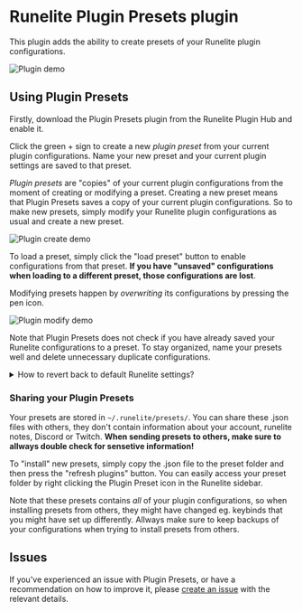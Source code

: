 # Runelite Plugin Presets plugin

This plugin adds the ability to create presets of your Runelite plugin configurations.

![Plugin demo](readme_visuals/plugin_presets_demo.gif)

## Using Plugin Presets

Firstly, download the Plugin Presets plugin from the Runelite Plugin Hub and enable it.

Click the green + sign to create a new _plugin preset_ from your current plugin configurations. Name your new preset and your current plugin settings are saved to that preset.

_Plugin presets_ are "copies" of your current plugin configurations from the moment of creating or modifying a preset. Creating a new preset means that Plugin Presets saves a copy of your current plugin configurations. So to make new presets, simply modify your Runelite plugin configurations as usual and create a new preset.

![Plugin create demo](readme_visuals/create_preset_demo.gif)

To load a preset, simply click the "load preset" button to enable configurations from that preset. **If you have "unsaved" configurations when loading to a different preset, those configurations are lost**.

Modifying presets happen by _overwriting_ its configurations by pressing the pen icon.

![Plugin modify demo](readme_visuals/modify_preset_demo.gif)

Note that Plugin Presets does not check if you have already saved your Runelite configurations to a preset. To stay organized, name your presets well and delete unnecessary duplicate configurations.

<details>
  <summary>How to revert back to default Runelite settings?</summary>
    If you need to revert back to default Runelite settings, delete the `settings.properties` file from `~/.runelite/` and reload your client. This does not affect any of your presets but your current plugin configurations will be set to default values. (This works for all plugins, not a Plugin Presets feature.)
</details>

### Sharing your Plugin Presets

Your presets are stored in `~/.runelite/presets/`. You can share these .json files with others, they don't contain information about your account, runelite notes, Discord or Twitch. **When sending presets to others, make sure to allways double check for sensetive information!**

To "install" new presets, simply copy the .json file to the preset folder and then press the "refresh plugins" button. You can easily access your preset folder by right clicking the Plugin Preset icon in the Runelite sidebar.

Note that these presets contains _all_ of your plugin configurations, so when installing presets from others, they might have changed eg. keybinds that you might have set up differently. Allways make sure to keep backups of your configurations when trying to install presets from others.

## Issues

If you've experienced an issue with Plugin Presets, or have a recommendation on how to improve it, please [create an issue](https://github.com/antero111/plugin-presets/issues/new) with the relevant details.
